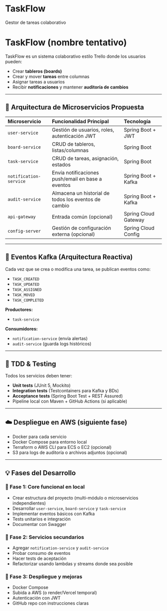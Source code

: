 # TaskFlow
Gestor de tareas colaborativo


# TaskFlow (nombre tentativo)

TaskFlow es un sistema colaborativo estilo Trello donde los usuarios pueden:

* Crear **tableros (boards)**
* Crear y mover **tareas** entre columnas
* Asignar tareas a usuarios
* Recibir **notificaciones** y mantener **auditoría de cambios**

---

## 🧱 Arquitectura de Microservicios Propuesta

| Microservicio        | Funcionalidad Principal                       | Tecnología                |
| :------------------- | :-------------------------------------------- | :-------------------------- |
| `user-service`       | Gestión de usuarios, roles, autenticación JWT | Spring Boot + JWT           |
| `board-service`      | CRUD de tableros, listas/columnas             | Spring Boot                 |
| `task-service`       | CRUD de tareas, asignación, estados           | Spring Boot                 |
| `notification-service` | Envía notificaciones push/email en base a eventos | Spring Boot + Kafka         |
| `audit-service`      | Almacena un historial de todos los eventos de cambio | Spring Boot + Kafka         |
| `api-gateway`        | Entrada común (opcional)                      | Spring Cloud Gateway        |
| `config-server`      | Gestión de configuración externa (opcional)   | Spring Cloud Config         |

---

## 🔄 Eventos Kafka (Arquitectura Reactiva)

Cada vez que se crea o modifica una tarea, se publican eventos como:

* `TASK_CREATED`
* `TASK_UPDATED`
* `TASK_ASSIGNED`
* `TASK_MOVED`
* `TASK_COMPLETED`

**Productores:**

* `task-service`

**Consumidores:**

* `notification-service` (envía alertas)
* `audit-service` (guarda logs históricos)

---

## 🧪 TDD & Testing

Todos los servicios deben tener:

* **Unit tests** (JUnit 5, Mockito)
* **Integration tests** (Testcontainers para Kafka y BDs)
* **Acceptance tests** (Spring Boot Test + REST Assured)
* Pipeline local con Maven + GitHub Actions (si aplicable)

---

## ☁️ Despliegue en AWS (siguiente fase)

* Docker para cada servicio
* Docker Compose para entorno local
* Terraform o AWS CLI para ECS o EC2 (opcional)
* S3 para logs de auditoría o archivos adjuntos (opcional)

---

## 💡 Fases del Desarrollo

### 🔹 Fase 1: Core funcional en local

* Crear estructura del proyecto (multi-módulo o microservicios independientes)
* Desarrollar `user-service`, `board-service` y `task-service`
* Implementar eventos básicos con Kafka
* Tests unitarios e integración
* Documentar con Swagger

### 🔹 Fase 2: Servicios secundarios

* Agregar `notification-service` y `audit-service`
* Probar consumo de eventos
* Hacer tests de aceptación
* Refactorizar usando lambdas y streams donde sea posible

### 🔹 Fase 3: Despliegue y mejoras

* Docker Compose
* Subida a AWS (o render/Vercel temporal)
* Autenticación con JWT
* GitHub repo con instrucciones claras
